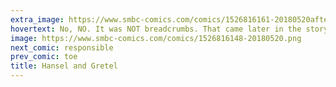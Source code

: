 ```yaml
---
extra_image: https://www.smbc-comics.com/comics/1526816161-20180520after.png
hovertext: No, NO. It was NOT breadcrumbs. That came later in the story. The first part is about pebbles.
image: https://www.smbc-comics.com/comics/1526816148-20180520.png
next_comic: responsible
prev_comic: toe
title: Hansel and Gretel
---
```


